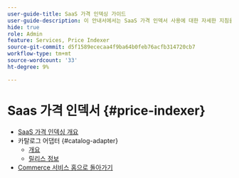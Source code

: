 ```yaml
---
user-guide-title: SaaS 가격 인덱싱 가이드
user-guide-description: 이 안내서에서는 SaaS 가격 인덱서 사용에 대한 자세한 지침을 제공합니다.
hide: true
role: Admin
feature: Services, Price Indexer
source-git-commit: d5f1589ececaa4f9ba64b0feb76acfb314720cb7
workflow-type: tm+mt
source-wordcount: '33'
ht-degree: 9%

---
```


# Saas 가격 인덱서 {#price-indexer}

- [SaaS 가격 인덱싱 개요](price-indexing.md)
- 카탈로그 어댑터 {#catalog-adapter}
   - [개요](catalog-adapter.md)
   - [릴리스 정보](release-notes.md)
- [Commerce 서비스 홈으로 돌아가기](https://experienceleague.adobe.com/docs/commerce/user-guides/home.html?lang=ko)
